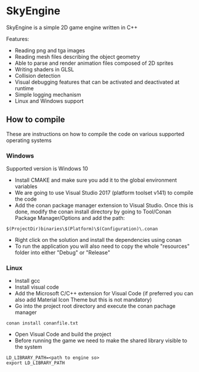 # SkyEngine

SkyEngine is a simple 2D game engine written in C++

Features:

* Reading png and tga images
* Reading mesh files describing the object geometry
* Able to parse and render animation files composed of 2D sprites
* Writing shaders in GLSL
* Collision detection
* Visual debugging features that can be activated and deactivated at runtime
* Simple logging mechanism
* Linux and Windows support
	
## How to compile

These are instructions on how to compile the code on various supported operating systems

### Windows

Supported version is Windows 10

* Install CMAKE and make sure you add it to the global environment variables
* We are going to use Visual Studio 2017 (platform toolset v141) to compile the code
* Add the conan package manager extension to Visual Studio. Once this is done, modify the conan install directory by going to Tool/Conan Package Manager/Options and add the path:
```
$(ProjectDir)binaries\$(Platform)\$(Configuration)\.conan
```
* Right click on the solution and install the dependencies using conan
* To run the application you will also need to copy the whole "resources" folder into either "Debug" or "Release"
	
### Linux

* Install gcc
* Install visual code
* Add the Microsoft C/C++ extension for Visual Code (if preferred  you can also add Material Icon Theme but this is not mandatory)
* Go into the project root directory and execute the conan pachage manager 
```
conan install conanfile.txt
```
* Open Visual Code and build the project
* Before running the game we need to make the shared library visible to the system
```
LD_LIBRARY_PATH=<path to engine so>
export LD_LIBRARY_PATH
```	
